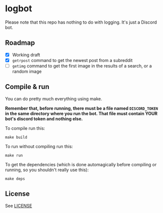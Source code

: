 # logbot

Please note that this repo has nothing to do with logging. It's just a Discord bot.

## Roadmap

 - [x] Working draft
 - [x] `getrpost` command to get the newest post from a subreddit
 - [ ] `getimg` command to get the first image in the results of a search, or a random image

## Compile & run

You can do pretty much everything using make.

**Remember that, before running, there must be a file named `DISCORD_TOKEN` in the same directory where you run the bot. That file must contain YOUR bot's discord token and nothing else.**

To compile run this:

```
make build
```

To run without compiling run this:

```
make run
```

To get the dependencies (which is done automagically before compiling or running, so you shouldn't really use this):

```
make deps
```

## License

See [LICENSE](/LICENSE)
